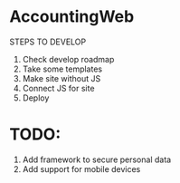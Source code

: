 # AccountingWeb

STEPS TO DEVELOP

1. Check develop roadmap
2. Take some templates
3. Make site without JS
4. Connect JS for site
5. Deploy

# TODO:

1. Add framework to secure personal data
2. Add support for mobile devices
